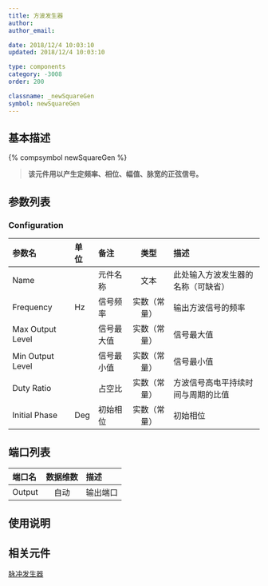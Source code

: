 ```yaml
---
title: 方波发生器
author: 
author_email:

date: 2018/12/4 10:03:10
updated: 2018/12/4 10:03:10

type: components
category: -3008
order: 200

classname: _newSquareGen
symbol: newSquareGen
---
```

## 基本描述
{% compsymbol newSquareGen %}

> **该元件用以产生定频率、相位、幅值、脉宽的正弦信号。**

## 参数列表
### Configuration
| 参数名 | 单位 | 备注 | 类型 | 描述 |
| :--- | :--- | :--- | :--: | :--- |
| Name |  | 元件名称 | 文本 | 此处输入方波发生器的名称（可缺省） |
| Frequency | Hz | 信号频率 | 实数（常量） | 输出方波信号的频率 |
| Max Output Level |  | 信号最大值 | 实数（常量） | 信号最大值 |
| Min Output Level |  | 信号最小值 | 实数（常量） | 信号最小值 |
| Duty Ratio |  | 占空比 | 实数（常量） | 方波信号高电平持续时间与周期的比值 |
| Initial Phase | Deg | 初始相位 | 实数（常量） | 初始相位 |


## 端口列表

| 端口名 | 数据维数 | 描述 |
| :--- | :--:  | :--- |
| Output | 自动 |输出端口 |

## 使用说明



## 相关元件

[脉冲发生器](comp_newPulseGen.md)
